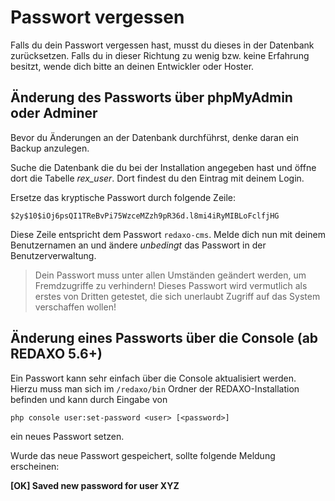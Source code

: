 # Passwort vergessen

Falls du dein Passwort vergessen hast, musst du dieses in der Datenbank zurücksetzen. Falls du in dieser Richtung zu wenig bzw. keine Erfahrung besitzt, wende dich bitte an deinen Entwickler oder Hoster.

## Änderung des Passworts über phpMyAdmin oder Adminer
Bevor du Änderungen an der Datenbank durchführst, denke daran ein Backup anzulegen. 

Suche die Datenbank die du bei der Installation angegeben hast und öffne dort die Tabelle *rex_user*. Dort findest du den Eintrag mit deinem Login. 

Ersetze das kryptische Passwort durch folgende Zeile:

```sha
$2y$10$iOj6psQI1TReBvPi75WzceMZzh9pR36d.l8mi4iRyMIBLoFclfjHG
```

Diese Zeile entspricht dem Passwort `redaxo-cms`. Melde dich nun mit deinem Benutzernamen an und ändere *unbedingt* das Passwort in der Benutzerverwaltung.

> Dein Passwort muss unter allen Umständen geändert werden, um Fremdzugriffe zu verhindern! Dieses Passwort wird vermutlich als erstes von Dritten getestet, die sich unerlaubt Zugriff auf das System verschaffen wollen!

## Änderung eines Passworts über die Console (ab REDAXO 5.6+)

Ein Passwort kann sehr einfach über die Console aktualisiert werden. Hierzu muss man sich im `/redaxo/bin` Ordner der REDAXO-Installation befinden und kann durch Eingabe von 

```php console user:set-password <user> [<password>]```

 ein neues Passwort setzen. 

Wurde das neue Passwort gespeichert, sollte folgende Meldung erscheinen:

**[OK] Saved new password for user XYZ**


